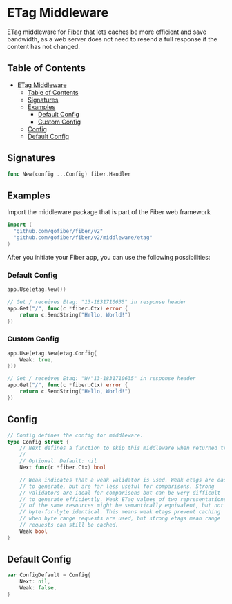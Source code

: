 # ETag Middleware

ETag middleware for [Fiber](https://github.com/gofiber/fiber) that lets caches be more efficient and save bandwidth, as a web server does not need to resend a full response if the content has not changed.

## Table of Contents

- [ETag Middleware](#etag-middleware)
	- [Table of Contents](#table-of-contents)
	- [Signatures](#signatures)
	- [Examples](#examples)
		- [Default Config](#default-config)
		- [Custom Config](#custom-config)
	- [Config](#config)
	- [Default Config](#default-config-2)

## Signatures

```go
func New(config ...Config) fiber.Handler
```

## Examples

Import the middleware package that is part of the Fiber web framework

```go
import (
  "github.com/gofiber/fiber/v2"
  "github.com/gofiber/fiber/v2/middleware/etag"
)
```

After you initiate your Fiber app, you can use the following possibilities:

### Default Config

```go
app.Use(etag.New())

// Get / receives Etag: "13-1831710635" in response header
app.Get("/", func(c *fiber.Ctx) error {
	return c.SendString("Hello, World!")
})
```

### Custom Config

```go
app.Use(etag.New(etag.Config{
    Weak: true,
}))

// Get / receives Etag: "W/"13-1831710635" in response header
app.Get("/", func(c *fiber.Ctx) error {
	return c.SendString("Hello, World!")
})
```

## Config

```go
// Config defines the config for middleware.
type Config struct {
	// Next defines a function to skip this middleware when returned true.
	//
	// Optional. Default: nil
	Next func(c *fiber.Ctx) bool

	// Weak indicates that a weak validator is used. Weak etags are easy
	// to generate, but are far less useful for comparisons. Strong
	// validators are ideal for comparisons but can be very difficult
	// to generate efficiently. Weak ETag values of two representations
	// of the same resources might be semantically equivalent, but not
	// byte-for-byte identical. This means weak etags prevent caching
	// when byte range requests are used, but strong etags mean range
	// requests can still be cached.
	Weak bool
}
```

## Default Config

```go
var ConfigDefault = Config{
	Next: nil,
	Weak: false,
}
```
